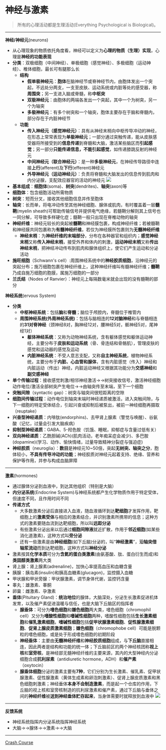 # 神经与激素
>所有的心理活动都是生理活动(Everything Psychological is Biological)。
---
**神经/神经元**(neurons)
* 从心理现象的物质依托角度看，神经可以定义为**心理的物质（生理）实现**，心理是**神经的功能表现**
* **分类**：双极细胞（中间神经）、单极细胞（感觉神经）、多极细胞（运动神经）、椎体细胞，最长可有腿那么长
  * **结构**
    * **假单极神经元**：**胞体**在脑神经节或脊神经节内，由胞体发出一个突起，不远处分两支，一支至皮肤、运动系统或内脏等处的感受器，称**周围突**；另一支进入脑或脊髓，称**中枢突**
    * **双极神经元**：由胞体的两端各发出一个突起，其中一个为树突，另一个为轴突
    * **多极神经元**：有多个树突和一个轴突，胞体主要存在于脑和脊髓内，部分存在于内脏神经节
  * **功能**
    * **传入神经元（感觉神经元）**：具有从神经末梢向中枢传导冲动的神经，在形态上常常表现为**单极神经元**；一部分通过突触传递，能从皮肤感受器将所接受到的**信息传递**到脊髓和大脑，激活某些脑区而**引起感觉**；另一部分**只能传递信息，不能引起感觉**，如传递膝跳反射的神经元
    * **中间神经元（联合神经元）**：是一种**多极神经元**，在神经传导路径中连接**上行**(afferent)及**下行**(efferent)神经元
    * **外导神经元（运动神经元）**：负责将脊髓和大脑发出的信息传到肌肉和内分泌腺，支配效应器官的活动的神经元
![](images/neurons.png)
* **基本组成**：**细胞体**(soma)、**树突**(dendrites)、**轴突**(axon)等
* **细胞体**：包含细胞活动所需物质
* **树突**：短而分叉，接收其他细胞信息并传至胞体
* **轴突**：长而单，将电冲动传至其他神经细胞、腺体或肌肉，有时覆盖着一层**髓鞘**(myelin sheath)可帮助传输信号并提供电气绝缘，若髓鞘分解则其上信号也一同分解，可导致多样硬化症；髓鞘一般只出现在脊椎动物的轴突
* **神经纤维**：神经元较长的突起被**髓鞘**和神经膜包裹，构成神经纤维；若被髓鞘和神经膜共同包裹称为**有髓神经纤维**，若仅为神经膜所包裹则为**无髓神经纤维**
  * **神经末梢**：为**神经纤维的末端部分**，分布在各种器官和组织内；**感觉神经末梢**又称**传入神经末梢**，接受外界和体内的刺激，**运动神经末梢**又称**传出神经末梢**，把神经冲动传布到肌肉和腺体组织上，使它们产生运动和分泌活动
* **施旺细胞**（Schwann's cell）:周围神经系统中的**神经胶质细胞**，沿神经元的突起分布；施万细胞包裹在神经纤维上，这种神经纤维叫有髓神经纤维；**髓鞘**乃成自施万细胞的胞膜，属施万细胞的一部分
* **兰氏结**（Nodes of Ranvier）：神经元上每隔数毫米就会出现的没有髓鞘的部分
  
**神经系统**(ervous System)
* **分类**
  * **中枢神经系统**：包括**脑**和**脊髓**；脑位于颅腔内，脊髓位于椎管内
  * **周围神经系统(外周神经系统)**：包括与脑相连的**12对脑神经**和与脊髓相连的**31对脊神经**（颈神经8对，胸神经12对，腰神经5对，骶神经5对，尾神经1对）
    * **躯体神经系统**：又称为动物神经系统，含有躯体感觉和躯体运动神经，主要分布于**皮肤和运动系统**（骨、骨连结和骨骼肌），管理皮肤的感觉和运动器的感觉及运动
    * **内脏神经系统**：不受人意志支配，又称**自主神经系统**，植物神经系统，主要分布于**内脏、心血管和腺体**，含有内脏感觉（传入）神经和内脏运动（传出）神经，内脏运动神经又根据其功能分为**交感神经**和**副交感神经**
* **单个传输过程**：接收感觉刺激/相邻神经激活→→树突接收信号，激活神经细胞动作电位/激活全部树突产生电位→→由轴突传至末端，至下一个细胞
* **突触间隙**（syntactic gap）：树突与轴突间很短距离的空隙
* **细胞间传输过程**：动作电位到轴突末端时神经递质被激活，进入突触间隙，与下一细胞的特定受体结合，引起兴奋或抑制后被泵出，被前一神经细胞再摄取（reuptake）
* **兴奋型神经递质**：内啡肽(endorphins)、去甲肾上腺素（警觉与唤醒）、谷氨酸（记忆，过量会引发大脑疾病）
* **抑制型神经递质**：GABA、5-羟色胺（饥饿、睡眠，抑郁症与含量过低有关）
* **双向神经递质**：乙酰胆碱(ACh)(肌肉活动，老年痴呆症会减少)、多巴胺(dopamine)(学习、动作、愉快情绪，过量导致精神分裂症与强迫症)
* **神经胶质**（neuroglia）：**数目**是神经元10~50倍，突起**无树突、轴突之分**，胞体较小，**不具有传导冲动的功能**；神经胶质对神经元起着支持、绝缘、营养和保护等作用，并参与构成血脑屏障
---
**激素**(hormones)
* 通过腺体分泌到血液中，到达其他组织（特别是大脑）
* **内分泌系统**(Endocrine System)与神经系统都产生化学物质作用于特定受体，但速度不同，且作用时间不同
* **传递方式**
  * 大多数激素分泌后直接进入血液，随血液循环到达**靶细胞**才发挥作用，靶细胞上的**激素受体**与相应的激素结合，并识别激素所携带的信息；这种方式的激素要随血流到达靶细胞，所以叫**远距分泌**
  * 有些激素分泌出来以后通过**细胞间隙液**就近扩散，作用于**邻近细胞**(如某些消化道激素)，这种方式叫**旁分泌**
  * 还有一些激素是由**神经细胞**(如下丘脑)分泌的，叫“**神经激素**”，**沿轴突借轴浆流动**而到达靶细胞，这种方式叫**神经分泌**
* 激素按其**化学本质**可分为**含氮的蛋白类激素**(由氨基酸、肽、蛋白衍生而成)和**类固醇类激素**两大类
* 肾上腺：肾上腺素(adrenaline)，加快心率提高血压和血糖含量
* 胰腺：胰岛素(insulin)和胰高血糖素(glucagon)，监控摄入血糖
* 甲状腺和甲状旁腺：甲状腺激素，调节身体代谢，监控钙含量
* 睾丸：雄激素、睾酮
* 卵巢：雌激素、孕激素
* **垂体**(Pituitary Gland)：**统治地位**的腺体，大脑深处，分泌生长激素促进机体发育，以及催产素促进温暖与信任，也是大脑下丘脑区的指挥者
  * **腺垂体**：可分为**嗜色细胞**和**嫌色细胞**两大类，嗜色细胞（chromophil cell）又分为**嗜酸性细胞**和**嗜碱性细胞**两种，嗜酸性细胞包括**生长激素细胞**和**催乳激素细胞**，**嗜碱性细胞**包括**促甲状腺激素细胞**、**促性腺激素细胞**、**促肾上腺皮质激素细胞**；**嫌色细胞**（chromophobe cell）可能是脱颗粒的嗜色细胞，或是处于形成嗜色细胞的初期阶段
  * **神经垂体**：主要由**无髓神经纤维**和**神经胶质细胞**组成，与**下丘脑**直接相连，因此两者是结构和功能的统一体；下丘脑前区的两个神经核团称**视上核**和**室旁核**，是神经部无髓神经纤维的主要来源，其内的大型神经内分泌细胞合成**抗利尿素**（antidiuretic hormone，ADH）和**催产素**（oxytocin）
  * **腺垂体细胞**分泌的激素主要有**7种**，它们分别为生长激素、催乳素、促甲状腺激素、促性腺激素（黄体生成素和卵泡刺激素）、促肾上腺皮质激素和黑色细胞刺激素；神经垂体**本身不会制造激素**，而是起一个仓库的作用，下丘脑的视上核和室旁核制造的抗利尿激素和催产素，通过下丘脑与垂体之间的**神经纤维**被**送到神经垂体贮存起来**，当身体需要时就释放到血液中
![](images/pituitarygland.jpg)
---
**反馈系统**
* 神经系统指挥内分泌系统指挥神经系统
* 大脑→→腺体→→激素→→大脑
---
[Crash Course](https://www.bilibili.com/video/BV1Zs411c7W6?p=4)